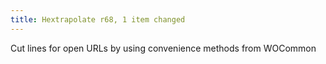 ```yaml
---
title: Hextrapolate r68, 1 item changed
---
```


Cut lines for open URLs by using convenience methods from WOCommon

